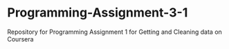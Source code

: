 # Programming-Assignment-3-1
Repository for Programming Assignment 1 for Getting and Cleaning data on Coursera 
